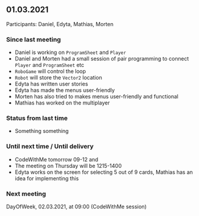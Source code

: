 ## 01.03.2021
Participants: Daniel, Edyta, Mathias, Morten

### Since last meeting
- Daniel is working on `ProgramSheet` and `Player`
- Daniel and Morten had a small session of pair programming to connect `Player` and `ProgramSheet` etc 
- `RoboGame` will control the loop
- `Robot` will store the `Vector2` location 
- Edyta has written user stories
- Edyta has made the menus user-friendly
- Morten has also tried to makes menus user-friendly and functional
- Mathias has worked on the multiplayer

### Status from last time
- Something something

### Until next time / Until delivery
- CodeWithMe tomorrow 09-12 and
- The meeting on Thursday will be 1215-1400
- Edyta works on the screen for selecting 5 out of 9 cards, Mathias has an idea for implementing this

### Next meeting
DayOfWeek, 02.03.2021, at 09:00 (CodeWithMe session)